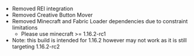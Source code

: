 - Removed REI integration
- Removed Creative Button Mover
- Removed Minecraft and Fabric Loader dependencies due to constraint limitations
  - Please use minecraft >= 1.16.2-rc1
- Note: this build is intended for 1.16.2 however may not work as it is still targeting 1.16.2-rc2